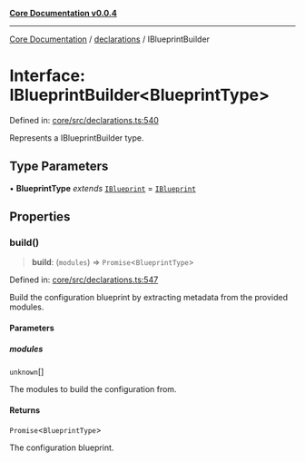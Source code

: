 [**Core Documentation v0.0.4**](../../README.md)

***

[Core Documentation](../../modules.md) / [declarations](../README.md) / IBlueprintBuilder

# Interface: IBlueprintBuilder\<BlueprintType\>

Defined in: [core/src/declarations.ts:540](https://github.com/stonemjs/core/blob/4b1b931e44a5db2600109fa7ae2a8b532ed77730/src/declarations.ts#L540)

Represents a IBlueprintBuilder type.

## Type Parameters

• **BlueprintType** *extends* [`IBlueprint`](../type-aliases/IBlueprint.md) = [`IBlueprint`](../type-aliases/IBlueprint.md)

## Properties

### build()

> **build**: (`modules`) => `Promise`\<`BlueprintType`\>

Defined in: [core/src/declarations.ts:547](https://github.com/stonemjs/core/blob/4b1b931e44a5db2600109fa7ae2a8b532ed77730/src/declarations.ts#L547)

Build the configuration blueprint by extracting metadata from the provided modules.

#### Parameters

##### modules

`unknown`[]

The modules to build the configuration from.

#### Returns

`Promise`\<`BlueprintType`\>

The configuration blueprint.
